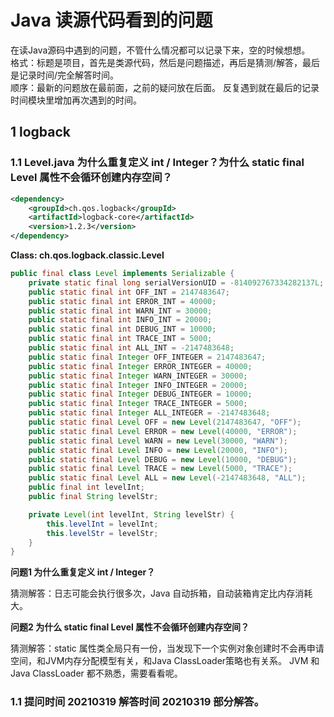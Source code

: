 # Java 读源代码看到的问题

在读Java源码中遇到的问题，不管什么情况都可以记录下来，空的时候想想。  
格式：标题是项目，首先是类源代码，然后是问题描述，再后是猜测/解答，最后是记录时间/完全解答时间。  
顺序：最新的问题放在最前面，之前的疑问放在后面。 反复遇到就在最后的记录时间模块里增加再次遇到的时间。  


## 1 logback

### 1.1 Level.java 为什么重复定义 int / Integer？为什么 static final Level 属性不会循环创建内存空间？

```xml
<dependency>
    <groupId>ch.qos.logback</groupId>
    <artifactId>logback-core</artifactId>
    <version>1.2.3</version>
</dependency>
```

**Class: ch.qos.logback.classic.Level**

```java
public final class Level implements Serializable {
    private static final long serialVersionUID = -814092767334282137L;
    public static final int OFF_INT = 2147483647;
    public static final int ERROR_INT = 40000;
    public static final int WARN_INT = 30000;
    public static final int INFO_INT = 20000;
    public static final int DEBUG_INT = 10000;
    public static final int TRACE_INT = 5000;
    public static final int ALL_INT = -2147483648;
    public static final Integer OFF_INTEGER = 2147483647;
    public static final Integer ERROR_INTEGER = 40000;
    public static final Integer WARN_INTEGER = 30000;
    public static final Integer INFO_INTEGER = 20000;
    public static final Integer DEBUG_INTEGER = 10000;
    public static final Integer TRACE_INTEGER = 5000;
    public static final Integer ALL_INTEGER = -2147483648;
    public static final Level OFF = new Level(2147483647, "OFF");
    public static final Level ERROR = new Level(40000, "ERROR");
    public static final Level WARN = new Level(30000, "WARN");
    public static final Level INFO = new Level(20000, "INFO");
    public static final Level DEBUG = new Level(10000, "DEBUG");
    public static final Level TRACE = new Level(5000, "TRACE");
    public static final Level ALL = new Level(-2147483648, "ALL");
    public final int levelInt;
    public final String levelStr;

    private Level(int levelInt, String levelStr) {
        this.levelInt = levelInt;
        this.levelStr = levelStr;
    }
}
```

**问题1 为什么重复定义 int / Integer？**

猜测解答：日志可能会执行很多次，Java 自动拆箱，自动装箱肯定比内存消耗大。

**问题2 为什么 static final Level 属性不会循环创建内存空间？**

猜测解答：static 属性类全局只有一份，当发现下一个实例对象创建时不会再申请空间，和JVM内存分配模型有关，和Java ClassLoader策略也有关系。
JVM 和 Java ClassLoader 都不熟悉，需要看看呢。

### 1.1 提问时间 20210319 解答时间 20210319 部分解答。

